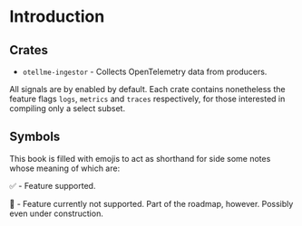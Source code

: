 # Introduction

## Crates

- `otellme-ingestor` - Collects OpenTelemetry data from producers.

All signals are by enabled by default.
Each crate contains nonetheless the feature flags `logs`, `metrics` and `traces` respectively, for those interested in compiling only a select subset.

## Symbols

This book is filled with emojis to act as shorthand for side some notes whose meaning of which are:

✅ - Feature supported.

🚧 - Feature currently not supported. Part of the roadmap, however. Possibly even under construction.
